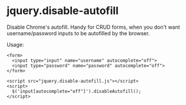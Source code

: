 # jquery.disable-autofill
Disable Chrome's autofill. Handy for CRUD forms, when you don't want username/password inputs to be autofilled by the browser.

Usage:
```
<form>
  <input type="input" name="username" autocomplete="off">
  <input type="password" name="password" autocomplete="off">
</form>

<script src="jquery.disable-autofill.js"></script>
<script>
  $('input[autocomplete="off"]').disableAutofill();
</script>
```
